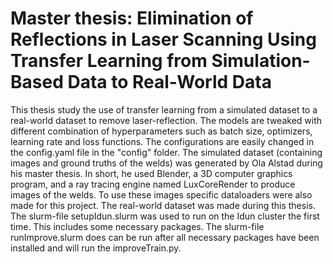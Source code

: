 # Master thesis: Elimination of Reflections in Laser Scanning Using Transfer Learning from Simulation-Based Data to Real-World Data

This thesis study the use of transfer learning from a simulated dataset to a real-world dataset to remove laser-reflection. The models are tweaked with different combination of hyperparameters such as batch size, optimizers, learning rate and loss functions. The configurations are easily changed in the config.yaml file in the "config" folder. The simulated dataset (containing images and ground truths of the welds) was generated by Ola Alstad during his master thesis. In short, he used Blender, a 3D computer graphics program, and a ray tracing engine named LuxCoreRender to produce images of the welds. To use these images specific dataloaders were also made for this project. The real-world dataset was made during this thesis. The slurm-file setupIdun.slurm was used to run on the Idun cluster the first time. This includes some necessary packages. The slurm-file runImprove.slurm does can be run after all necessary packages have been installed and will run the improveTrain.py.

